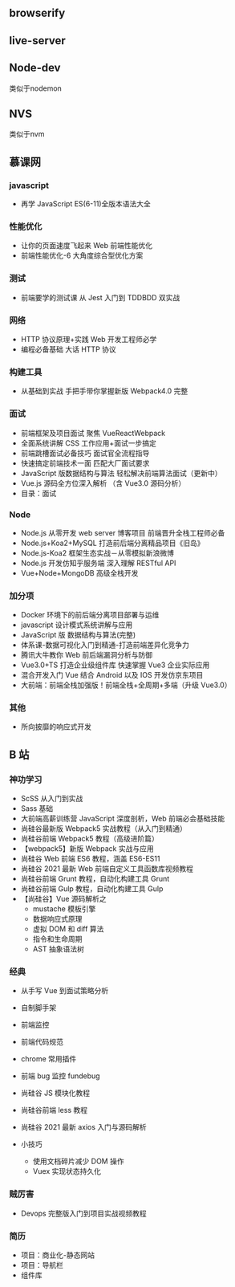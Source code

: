 ## browserify

## live-server

## Node-dev

类似于nodemon

## NVS

类似于nvm

## 慕课网

### javascript

- 再学 JavaScript ES(6-11)全版本语法大全

### 性能优化

- 让你的页面速度飞起来 Web 前端性能优化
- 前端性能优化-6 大角度综合型优化方案

### 测试

- 前端要学的测试课 从 Jest 入门到 TDDBDD 双实战

### 网络

- HTTP 协议原理+实践 Web 开发工程师必学
- 编程必备基础 大话 HTTP 协议

### 构建工具

- 从基础到实战 手把手带你掌握新版 Webpack4.0 完整

### 面试

- 前端框架及项目面试 聚焦 VueReactWebpack
- 全面系统讲解 CSS 工作应用+面试一步搞定
- 前端跳槽面试必备技巧 面试官全流程指导
- 快速搞定前端技术一面 匹配大厂面试要求
- JavaScript 版数据结构与算法 轻松解决前端算法面试（更新中）
- Vue.js 源码全方位深入解析 （含 Vue3.0 源码分析）
- 目录：面试

### Node

- Node.js 从零开发 web server 博客项目 前端晋升全栈工程师必备
- Node.js+Koa2+MySQL 打造前后端分离精品项目《旧岛》
- Node.js-Koa2 框架生态实战－从零模拟新浪微博
- Node.js 开发仿知乎服务端 深入理解 RESTful API
- Vue+Node+MongoDB 高级全栈开发

### 加分项

- Docker 环境下的前后端分离项目部署与运维
- javascript 设计模式系统讲解与应用
- JavaScript 版 数据结构与算法(完整)
- 体系课-数据可视化入门到精通-打造前端差异化竞争力
- 腾讯大牛教你 Web 前后端漏洞分析与防御
- Vue3.0+TS 打造企业级组件库 快速掌握 Vue3 企业实际应用
- 混合开发入门 Vue 结合 Android 以及 IOS 开发仿京东项目
- 大前端：前端全栈加强版！前端全栈+全周期+多端（升级 Vue3.0）

### 其他

- 所向披靡的响应式开发

## B 站

### 神功学习

- ScSS 从入门到实战
- Sass 基础
- 大前端高薪训练营 JavaScript 深度剖析，Web 前端必会基础技能
- 尚硅谷最新版 Webpack5 实战教程（从入门到精通）
- 尚硅谷前端 Webpack5 教程（高级进阶篇）
- 【webpack5】新版 Webpack 实战与应用
- 尚硅谷 Web 前端 ES6 教程，涵盖 ES6-ES11
- 尚硅谷 2021 最新 Web 前端自定义工具函数库视频教程
- 尚硅谷前端 Grunt 教程，自动化构建工具 Grunt
- 尚硅谷前端 Gulp 教程，自动化构建工具 Gulp
- 【尚硅谷】Vue 源码解析之
  - mustache 模板引擎
  - 数据响应式原理
  - 虚拟 DOM 和 diff 算法
  - 指令和生命周期
  - AST 抽象语法树

### 经典

- 从手写 Vue 到面试策略分析
- 自制脚手架
- 前端监控
- 前端代码规范
- chrome 常用插件
- 前端 bug 监控 fundebug
- 尚硅谷 JS 模块化教程
- 尚硅谷前端 less 教程
- 尚硅谷 2021 最新 axios 入门与源码解析

- 小技巧
  - 使用文档碎片减少 DOM 操作
  - Vuex 实现状态持久化

### 贼厉害

- Devops 完整版入门到项目实战视频教程

### 简历

- 项目：商业化-静态网站
- 项目：导航栏
- 组件库
